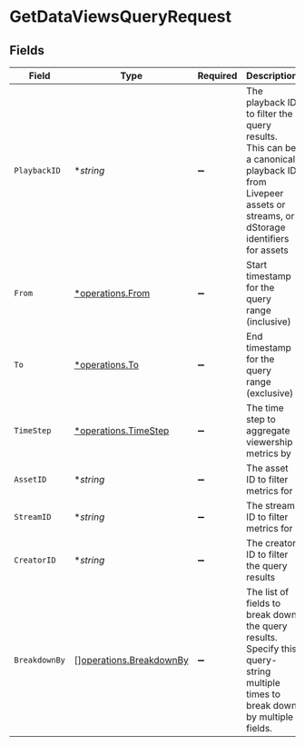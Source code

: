 # GetDataViewsQueryRequest


## Fields

| Field                                                                                                                                                 | Type                                                                                                                                                  | Required                                                                                                                                              | Description                                                                                                                                           |
| ----------------------------------------------------------------------------------------------------------------------------------------------------- | ----------------------------------------------------------------------------------------------------------------------------------------------------- | ----------------------------------------------------------------------------------------------------------------------------------------------------- | ----------------------------------------------------------------------------------------------------------------------------------------------------- |
| `PlaybackID`                                                                                                                                          | **string*                                                                                                                                             | :heavy_minus_sign:                                                                                                                                    | The playback ID to filter the query results. This can be a canonical<br/>playback ID from Livepeer assets or streams, or dStorage identifiers<br/>for assets<br/> |
| `From`                                                                                                                                                | [*operations.From](../../models/operations/from.md)                                                                                                   | :heavy_minus_sign:                                                                                                                                    | Start timestamp for the query range (inclusive)                                                                                                       |
| `To`                                                                                                                                                  | [*operations.To](../../models/operations/to.md)                                                                                                       | :heavy_minus_sign:                                                                                                                                    | End timestamp for the query range (exclusive)                                                                                                         |
| `TimeStep`                                                                                                                                            | [*operations.TimeStep](../../models/operations/timestep.md)                                                                                           | :heavy_minus_sign:                                                                                                                                    | The time step to aggregate viewership metrics by                                                                                                      |
| `AssetID`                                                                                                                                             | **string*                                                                                                                                             | :heavy_minus_sign:                                                                                                                                    | The asset ID to filter metrics for                                                                                                                    |
| `StreamID`                                                                                                                                            | **string*                                                                                                                                             | :heavy_minus_sign:                                                                                                                                    | The stream ID to filter metrics for                                                                                                                   |
| `CreatorID`                                                                                                                                           | **string*                                                                                                                                             | :heavy_minus_sign:                                                                                                                                    | The creator ID to filter the query results                                                                                                            |
| `BreakdownBy`                                                                                                                                         | [][operations.BreakdownBy](../../models/operations/breakdownby.md)                                                                                    | :heavy_minus_sign:                                                                                                                                    | The list of fields to break down the query results. Specify this<br/>query-string multiple times to break down by multiple fields.<br/>               |